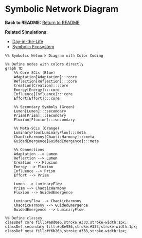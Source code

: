 # Symbolic Network Diagram

**Back to README:** [Return to README](../../README.md)  

**Related Simulations:**  
- [Day-in-the-Life](../simulations/day_in_the_life.md)  
- [Symbolic Ecosystem](../simulations/symbolic_ecosystem.md)

```mermaid
%% Symbolic Network Diagram with Color Coding

%% Define nodes with colors directly
graph TD
    %% Core SCLs (Blue)
    Adaptation[Adaptation]:::core
    Reflection[Reflection]:::core
    Creation[Creation]:::core
    Energy[Energy]:::core
    Influence[Influence]:::core
    Effort[Effort]:::core

    %% Secondary Symbols (Green)
    Lumen[Lumen]:::secondary
    Prism[Prism]:::secondary
    Fluxion[Fluxion]:::secondary

    %% Meta-SCLs (Orange)
    LuminaryFlow[LuminaryFlow]:::meta
    ChaoticHarmony[ChaoticHarmony]:::meta
    GuidedEmergence[GuidedEmergence]:::meta

    %% Connections
    Adaptation --> Lumen
    Reflection --> Lumen
    Creation --> Fluxion
    Energy --> Fluxion
    Influence --> Prism
    Effort --> Prism

    Lumen --> LuminaryFlow
    Prism --> ChaoticHarmony
    Fluxion --> GuidedEmergence

    LuminaryFlow --> ChaoticHarmony
    ChaoticHarmony --> GuidedEmergence
    GuidedEmergence --> LuminaryFlow

%% Define classes
classDef core fill:#a8d0e6,stroke:#333,stroke-width:1px;
classDef secondary fill:#b8e986,stroke:#333,stroke-width:1px;
classDef meta fill:#f6b26b,stroke:#333,stroke-width:1px;
